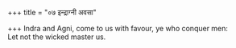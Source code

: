+++
title = "०७ इन्द्राग्नी अवसा"

+++
Indra and Agni, come to us with favour, ye who conquer men:  
     Let not the wicked master us.